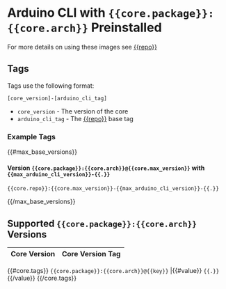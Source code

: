 # Arduino CLI with `{{core.package}}:{{core.arch}}` Preinstalled

For more details on using these images see [{{repo}}](https://hub.docker.com/r/{{repo}})

## Tags

Tags use the following format:

```
[core_version]-[arduino_cli_tag]
```
* `core_version` - The version of the core
* `arduino_cli_tag` - The [{{repo}}](https://hub.docker.com/r/{{repo}}) base tag

### Example Tags
{{#max_base_versions}}

#### Version `{{core.package}}:{{core.arch}}@{{core.max_version}}` with `{{max_arduino_cli_version}}-{{.}}`
```
{{core.repo}}:{{core.max_version}}-{{max_arduino_cli_version}}-{{.}}
```
{{/max_base_versions}}

## Supported `{{core.package}}:{{core.arch}}` Versions

Core Version | Core Version Tag
--- | ---
{{#core.tags}}
`{{core.package}}:{{core.arch}}@{{key}}` |{{#value}} `{{.}}`{{/value}}
{{/core.tags}}
